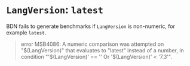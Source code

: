 # `LangVersion`: `latest`

BDN fails to generate benchmarks if `LangVersion` is non-numeric, for example `latest`.

> error MSB4086: A numeric comparison was attempted on "$(LangVersion)" that evaluates to "latest" instead of a number, in condition "'$(LangVersion)' == '' Or '$(LangVersion)' < '7.3'".
